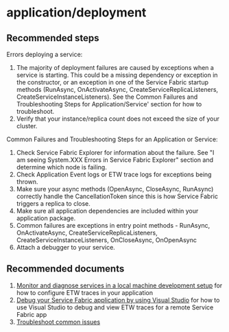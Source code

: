 <properties
	pageTitle="application/deployment"
	description="application/deployment"
	service="microsoft.servicefabric"
	resource="clusters"
	authors="cts-shrahman"
	displayOrder=""
	selfHelpType="generic"
	supportTopicIds="32449685"
	resourceTags=""
	productPesIds="15842"
	cloudEnvironments="MoonCake"
/>

# application/deployment

## **Recommended steps**
Errors deploying a service: 

1. The majority of deployment failures are caused by exceptions when a service is starting. This could be a missing dependency or exception in the constructor, or an exception in one of the Service Fabric startup methods (RunAsync, OnActivateAsync, CreateServiceReplicaListeners, CreateServiceInstanceListeners). See the Common Failures and Troubleshooting Steps for Application/Service' section for how to troubleshoot.
2. Verify that your instance/replica count does not exceed the size of your cluster.

Common Failures and Troubleshooting Steps for an Application or Service:

1.	Check Service Fabric Explorer for information about the failure. See "I am seeing System.XXX Errors in Service Fabric Explorer" section and determine which node is failing.
2.	Check Application Event logs or ETW trace logs for exceptions being thrown.
3.	Make sure your async methods (OpenAsync, CloseAsync, RunAsync) correctly handle the CancellationToken since this is how Service Fabric triggers a replica to close.
4.	Make sure all application dependencies are included within your application package.
5.	Common failures are exceptions in entry point methods - RunAsync, OnActivateAsync, CreateServiceReplicaListeners, CreateServiceInstanceListeners, OnCloseAsync, OnOpenAsync
6.	Attach a debugger to your service.



## **Recommended documents**
1. [Monitor and diagnose services in a local machine development setup](https://docs.azure.cn/service-fabric/service-fabric-diagnostics-how-to-monitor-and-diagnose-services-locally/) for how to configure ETW traces in your application
2. [Debug your Service Fabric application by using Visual Studio](https://docs.azure.cn/service-fabric/service-fabric-debugging-your-application/) for how to use Visual Studio to debug and view ETW traces for a remote Service Fabric app
3. [Troubleshoot common issues](https://docs.azure.cn/service-fabric/service-fabric-diagnostics-overview)<br>
